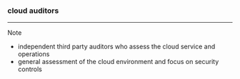 ### cloud auditors
---
> [!Note]
> - independent third party auditors who assess the cloud service and operations
> - general assessment of the cloud environment and focus on security controls


